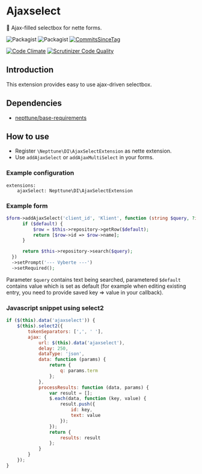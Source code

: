 # Ajaxselect
:wrench: Ajax-filled selectbox for nette forms.

![Packagist](https://img.shields.io/packagist/dt/nepttune/ajaxselect.svg)
![Packagist](https://img.shields.io/packagist/v/nepttune/ajaxselect.svg)
[![CommitsSinceTag](https://img.shields.io/github/commits-since/nepttune/ajaxselect/v1.0.svg?maxAge=600)]()

[![Code Climate](https://codeclimate.com/github/nepttune/ajaxselect/badges/gpa.svg)](https://codeclimate.com/github/nepttune/ajaxselect)
[![Scrutinizer Code Quality](https://scrutinizer-ci.com/g/nepttune/ajaxselect/badges/quality-score.png?b=master)](https://scrutinizer-ci.com/g/nepttune/ajaxselect/?branch=master)

## Introduction

This extension provides easy to use ajax-driven selectbox.

## Dependencies

- [nepttune/base-requirements](https://github.com/nepttune/base-requirements)

## How to use

- Register `\Nepttune\DI\AjaxSelectExtension` as nette extension.
- Use `addAjaxSelect` or `addAjaxMultiSelect` in your forms.

### Example configuration

```
extensions:
    ajaxSelect: Nepttune\DI\AjaxSelectExtension
```

### Example form

```php
$form->addAjaxSelect('client_id', 'Klient', function (string $query, ?int $default = 0) {
      if ($default) {
          $row = $this->repository->getRow($default);
          return [$row->id => $row->name];
      }

      return $this->repository->search($query);
  })
  ->setPrompt('--- Vyberte ---')
  ->setRequired();
```

Parameter `$query` contains text being searched, parametered `$default` contains value which is set as default (for example when  editing existing entry, you need to provide saved key => value in your callback).

### Javascript snippet using select2
```js
if ($(this).data('ajaxselect')) {
    $(this).select2({
        tokenSeparators: [',', ' '],
        ajax: {
            url: $(this).data('ajaxselect'),
            delay: 250,
            dataType: 'json',
            data: function (params) {
                return {
                    q: params.term
                };
            },
            processResults: function (data, params) {
                var result = [];
                $.each(data, function (key, value) {
                    result.push({
                        id: key,
                        text: value
                    });
                });
                return {
                    results: result
                };
            }
        }
    });
}
```
